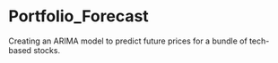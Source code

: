 # Portfolio_Forecast
 Creating an ARIMA model to predict future prices for a bundle of tech-based stocks.
